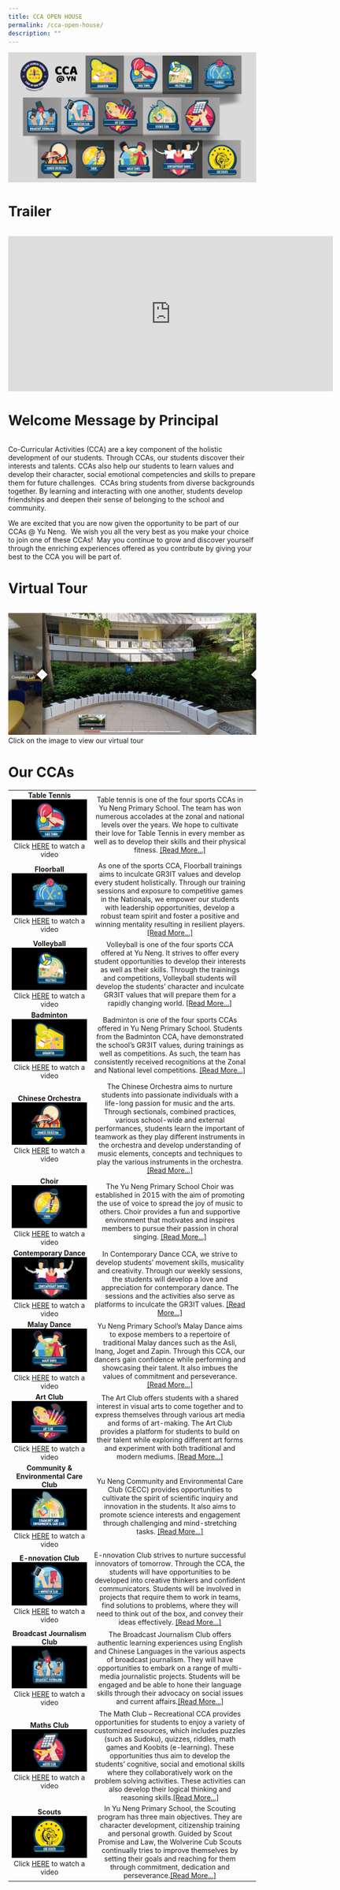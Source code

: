 ```yaml
---
title: CCA OPEN HOUSE
permalink: /cca-open-house/
description: ""
---
```

![](/images/WebsiteBanner_CCA-01.png)

# Trailer
||||
| -------- | -------- | -------- |
<iframe width="660" height="315" src="https://www.youtube.com/embed/w9feZvlDYw8" title="YouTube video player" frameborder="0" allow="accelerometer; autoplay; clipboard-write; encrypted-media; gyroscope; picture-in-picture" allowfullscreen></iframe>


# Welcome Message by Principal
||||
| -------- | -------- | -------- |

Co-Curricular Activities (CCA) are a key component of the holistic development of our students. Through CCAs, our students discover their interests and talents. CCAs also help our students to learn values and develop their character, social emotional competencies and skills to prepare them for future challenges.  CCAs bring students from diverse backgrounds together. By learning and interacting with one another, students develop friendships and deepen their sense of belonging to the school and community.

We are excited that you are now given the opportunity to be part of our CCAs @ Yu Neng.  We wish you all the very best as you make your choice to join one of these CCAs!  May you continue to grow and discover yourself through the enriching experiences offered as you contribute by giving your best to the CCA you will be part of.


# Virtual Tour
||||
| -------- | -------- | -------- |

[![](/images/Virtual%20Tour.png)](https://app.lapentor.com/sphere/cca-venu-virtual-tour)
Click on the image to view our virtual tour


# Our CCAs



||||
| -------- | -------- | -------- |
|<center>**Table Tennis** ![](/images/Table%20Tennis.png)  Click [HERE](https://youtu.be/2VhBypoDrek) to watch a video  |<Center>Table tennis is one of the four sports CCAs in Yu Neng Primary School. The team has won numerous accolades at the zonal and national levels over the years. We hope to cultivate their love for Table Tennis in every member as well as to develop their skills and their physical fitness. [[Read More...]](https://www.yunengpri.moe.edu.sg/table-tennis/)|  |
|<center>**Floorball** ![](/images/Floorball.png)  Click [HERE](https://youtu.be/GMh7Jge-qUo) to watch a video  |<Center>As one of the sports CCA, Floorball trainings aims to inculcate GR3IT values and develop every student holistically. Through our training sessions and exposure to competitive games in the Nationals, we empower our students with leadership opportunities, develop a robust team spirit and foster a positive and winning mentality resulting in resilient players. [[Read More...]](https://www.yunengpri.moe.edu.sg/floorball/)|  |
|<center>**Volleyball** ![](/images/Volleyball.png)  Click [HERE](https://youtu.be/ZDlFa-xZNn4) to watch a video  |<Center>Volleyball is one of the four sports CCA offered at Yu Neng. It strives to offer every student opportunities to develop their interests as well as their skills. Through the trainings and competitions, Volleyball students will develop the students’ character and inculcate GR3IT values that will prepare them for a rapidly changing world. [[Read More...]](https://www.yunengpri.moe.edu.sg/volley-ball/)|  |
|<center>**Badminton** ![](/images/badminton.png)  Click [HERE](https://youtu.be/k-Kj91Ron20) to watch a video  |<Center>Badminton is one of the four sports CCAs offered in Yu Neng Primary School. Students from the Badminton CCA, have demonstrated the school’s GR3IT values, during trainings as well as competitions. As such, the team has consistently received recognitions at the Zonal and National level competitions. [[Read More...]](https://www.yunengpri.moe.edu.sg/badminton/)|  |
|<center>**Chinese Orchestra** ![](/images/CO.png)  Click [HERE](https://youtu.be/kqh7tMvjSyc) to watch a video  |<Center>The Chinese Orchestra aims to nurture students into passionate individuals with a life-long passion for music and the arts. Through sectionals, combined practices, various school-wide and external performances, students learn the important of teamwork as they play different instruments in the orchestra and develop understanding of music elements, concepts and techniques to play the various instruments in the orchestra. [[Read More...]](https://www.yunengpri.moe.edu.sg/chinese-orchestra/)|  |
|<center>**Choir** ![](/images/choir.png)  Click [HERE](https://youtu.be/lVRME1Jo2G0) to watch a video  |<Center>The Yu Neng Primary School Choir was established in 2015 with the aim of promoting the use of voice to spread the joy of music to others. Choir provides a fun and supportive environment that motivates and inspires members to pursue their passion in choral singing. [[Read More...]](https://www.yunengpri.moe.edu.sg/choir/)|  |
|<center>**Contemporary Dance** ![](/images/Contemporary%20Dance.png)  Click [HERE](https://youtu.be/cWLRgGeHC98) to watch a video  |<Center>In Contemporary Dance CCA, we strive to develop students’ movement skills, musicality and creativity. Through our weekly sessions, the students will develop a love and appreciation for contemporary dance. The sessions and the activities also serve as platforms to inculcate the GR3IT values. [[Read More...]](https://www.yunengpri.moe.edu.sg/contemporary-dance/)|  |
|<center>**Malay Dance** ![](/images/Malay%20Dance.png)  Click [HERE](https://youtu.be/mXk_WTFAcUQ) to watch a video  |<Center>Yu Neng Primary School’s Malay Dance aims to expose members to a repertoire of traditional Malay dances such as the Asli, Inang, Joget and Zapin. Through this CCA, our dancers gain confidence while performing and showcasing their talent. It also imbues the values of commitment and perseverance. [[Read More...]](https://www.yunengpri.moe.edu.sg/malay-dance/)|  |
|<center>**Art Club** ![](/images/Art%20Club.png)  Click [HERE](https://youtu.be/OcN93FsK1YE) to watch a video  |<Center>The Art Club offers students with a shared interest in visual arts to come together and to express themselves through various art media and forms of art-making. The Art Club provides a platform for students to build on their talent while exploring different art forms and experiment with both traditional and modern mediums. [[Read More...]](https://www.yunengpri.moe.edu.sg/art-club/)|  |
|<center>**Community & Environmental Care Club** ![](/images/CECC.png)  Click [HERE](https://youtu.be/pz5j_YeCofI) to watch a video  |<Center>Yu Neng Community and Environmental Care Club (CECC) provides opportunities to cultivate the spirit of scientific inquiry and innovation in the students. It also aims to promote science interests and engagement through challenging and mind-stretching tasks. [[Read More...]](https://www.yunengpri.moe.edu.sg/community-environmental-care-club/)|  |
|<center>**E-nnovation Club**![](/images/E-nnovation%20Club.png)  Click [HERE](https://youtu.be/8hNyYMB_yYA) to watch a video  |<Center>E-nnovation Club strives to nurture successful innovators of tomorrow. Through the CCA, the students will have opportunities to be developed into creative thinkers and confident communicators. Students will be involved in projects that require them to work in teams, find solutions to problems, where they will need to think out of the box, and convey their ideas effectively. [[Read More...]](https://www.yunengpri.moe.edu.sg/e-nnovation-club/)|  |
|<center>**Broadcast Journalism Club** ![](/images/BJC.png)  Click [HERE](https://youtu.be/fz4nqwwRCRk) to watch a video  |<Center>The Broadcast Journalism Club offers authentic learning experiences using English and Chinese Languages in the various aspects of broadcast journalism. They will have opportunities to embark on a range of multi-media journalistic projects. Students will be engaged and be able to hone their language skills through their advocacy on social issues and current affairs.[[Read More...]](https://www.yunengpri.moe.edu.sg/broadcast-journalism-club/)|  |
|<center>**Maths Club** ![](/images/Maths.png)  Click [HERE](https://youtu.be/tCq9wG3L2rI) to watch a video  |<Center>The Math Club – Recreational CCA provides opportunities for students to enjoy a variety of customized resources, which includes puzzles (such as Sudoku), quizzes, riddles, math games and Koobits (e-learning). These opportunities thus aim to develop the students’ cognitive, social and emotional skills where they collaboratively work on the problem solving activities. These activities can also develop their logical thinking and reasoning skills.[[Read More...]](https://www.yunengpri.moe.edu.sg/maths-club/)|  |
|<center>**Scouts** ![](/images/Scouts.png)  Click [HERE](https://youtu.be/5TG7oOT8t9g) to watch a video  |<Center>In Yu Neng Primary School, the Scouting program has three main objectives. They are character development, citizenship training and personal growth. Guided by Scout Promise and Law, the Wolverine Cub Scouts continually tries to improve themselves by setting their goals and reaching for them through commitment, dedication and perseverance.[[Read More...]](https://www.yunengpri.moe.edu.sg/uniformed-group/)|  |